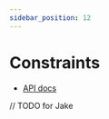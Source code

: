 ```yaml
---
sidebar_position: 12
---
```


# Constraints

- [API docs](https://entropy-api-docs.vercel.app/constraints/ec_constraints/index.html)

// TODO for Jake
